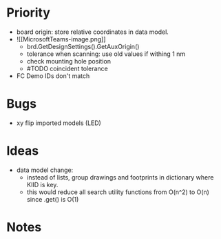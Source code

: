 # Priority
- board origin: store relative coordinates in data model.
- ![[MicrosoftTeams-image.png]]
	- brd.GetDesignSettings().GetAuxOrigin()
	- tolerance when scanning: use old values if withing 1 nm
	-  check mounting hole position
	- #TODO coincident tolerance
- FC Demo IDs don't match

# Bugs
- xy flip imported models (LED)

# Ideas
- data model change:
	- instead of lists, group drawings and footprints in dictionary where KIID is key.
	- this would reduce all search utility functions from O(n^2) to O(n) since .get() is O(1)
# Notes
